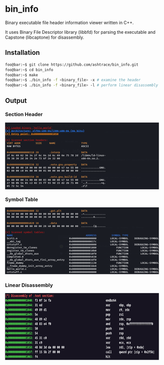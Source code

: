 # bin_info
Binary executable file header information viewer written in C++.

It uses Binary File Descriptor library (libbfd) for parsing the executable and Capstone (libcaptone) for disassembly.

## Installation
```bash
foo@bar:~$ git clone https://github.com/ashtrace/bin_info.git
foo@bar:~$ cd bin_info
foo@bar:~$ make
foo@bar:~$ ./bin_info -f <binary_file> -x # examine the header
foo@bar:~$ ./bin_info -f <binary_file> -l # perform linear disassembly
```
## Output
### Section Header
<p align="center">
  <kbd>
    <img src="./images/section_header.png" width="506px" height="218px" align="center">
  </kbd>
</p>



### Symbol Table
<p align="center">
  <kbd>
    <img src="./images/symbol_table.png" width="506px" height="218px">
  </kbd>
<p>

### Linear Disassembly
<p align="center">
  <kbd>
    <img src="./images/linear_disassembly.png" width="506px" height="218px">
  </kbd>
<p>
